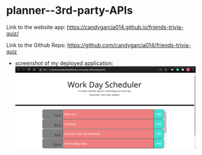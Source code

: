# planner--3rd-party-APIs






Link to the website app:  https://candygarcia014.github.io/friends-trivia-quiz/

Link to the Github Repo: https://github.com/candygarcia014/friends-trivia-quiz

* screenshot of my deployed application: 
![screenshot](snapshot.PNG)

